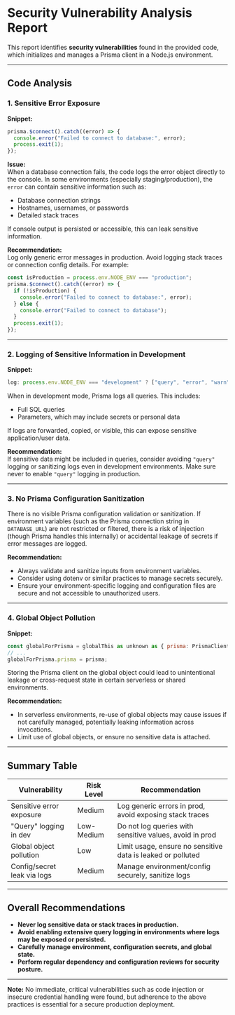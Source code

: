 # Security Vulnerability Analysis Report

This report identifies **security vulnerabilities** found in the provided code, which initializes and manages a Prisma client in a Node.js environment.

---

## Code Analysis

### 1. Sensitive Error Exposure

**Snippet:**

```js
prisma.$connect().catch((error) => {
  console.error("Failed to connect to database:", error);
  process.exit(1);
});
```

**Issue:**  
When a database connection fails, the code logs the error object directly to the console. In some environments (especially staging/production), the `error` can contain sensitive information such as:

- Database connection strings
- Hostnames, usernames, or passwords
- Detailed stack traces

If console output is persisted or accessible, this can leak sensitive information.

**Recommendation:**  
Log only generic error messages in production. Avoid logging stack traces or connection config details. For example:

```js
const isProduction = process.env.NODE_ENV === "production";
prisma.$connect().catch((error) => {
  if (!isProduction) {
    console.error("Failed to connect to database:", error);
  } else {
    console.error("Failed to connect to database");
  }
  process.exit(1);
});
```

---

### 2. Logging of Sensitive Information in Development

**Snippet:**

```js
log: process.env.NODE_ENV === "development" ? ["query", "error", "warn"] : ["error"],
```

When in development mode, Prisma logs all queries. This includes:

- Full SQL queries
- Parameters, which may include secrets or personal data

If logs are forwarded, copied, or visible, this can expose sensitive application/user data.

**Recommendation:**  
If sensitive data might be included in queries, consider avoiding `"query"` logging or sanitizing logs even in development environments. Make sure never to enable `"query"` logging in production.

---

### 3. No Prisma Configuration Sanitization

There is no visible Prisma configuration validation or sanitization. If environment variables (such as the Prisma connection string in `DATABASE_URL`) are not restricted or filtered, there is a risk of injection (though Prisma handles this internally) or accidental leakage of secrets if error messages are logged.

**Recommendation:**

- Always validate and sanitize inputs from environment variables.
- Consider using dotenv or similar practices to manage secrets securely.
- Ensure your environment-specific logging and configuration files are secure and not accessible to unauthorized users.

---

### 4. Global Object Pollution

**Snippet:**

```js
const globalForPrisma = globalThis as unknown as { prisma: PrismaClient | undefined; };
// ...
globalForPrisma.prisma = prisma;
```

Storing the Prisma client on the global object could lead to unintentional leakage or cross-request state in certain serverless or shared environments.

**Recommendation:**

- In serverless environments, re-use of global objects may cause issues if not carefully managed, potentially leaking information across invocations.
- Limit use of global objects, or ensure no sensitive data is attached.

---

## Summary Table

| Vulnerability               | Risk Level | Recommendation                                              |
| --------------------------- | ---------- | ----------------------------------------------------------- |
| Sensitive error exposure    | Medium     | Log generic errors in prod, avoid exposing stack traces     |
| "Query" logging in dev      | Low-Medium | Do not log queries with sensitive values, avoid in prod     |
| Global object pollution     | Low        | Limit usage, ensure no sensitive data is leaked or polluted |
| Config/secret leak via logs | Medium     | Manage environment/config securely, sanitize logs           |

---

## Overall Recommendations

- **Never log sensitive data or stack traces in production.**
- **Avoid enabling extensive query logging in environments where logs may be exposed or persisted.**
- **Carefully manage environment, configuration secrets, and global state.**
- **Perform regular dependency and configuration reviews for security posture.**

---

**Note:** No immediate, critical vulnerabilities such as code injection or insecure credential handling were found, but adherence to the above practices is essential for a secure production deployment.
